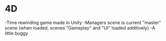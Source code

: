 # 4D
-Time rewinding game made in Unity
-Managers scene is current "master" scene (when loaded, scenes "Gameplay" and "UI" loaded additively)
-A little buggy
